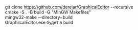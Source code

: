 git clone https://github.com/derejar/GraphicalEditor --recursive  
cmake -S . -B build -G "MinGW Makefiles"  
mingw32-make --directory=build  
GraphilcalEditor.exe будет в build  
